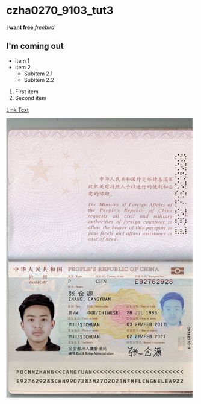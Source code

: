 # czha0270_9103_tut3

__i want free__
_freebird_

## I'm coming out

- item 1
- item 2
    - Subitem 2.1
    - Subitem 2.2

1. First item
2. Second item

[Link Text](https://www.youtube.com/watch?v=lYiE5lBS13E)

![An image of my passport](readmeImages/Cangyuan%20Zhang%20passport%20page.jpg)



